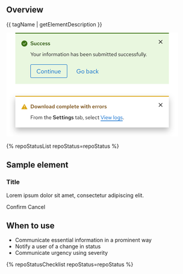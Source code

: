 <style data-helmet>
  rh-alert[state="info"] {
    width: 408px
  }
</style>

## Overview

{{ tagName | getElementDescription }}

<uxdot-example width-adjustment="456px">
  <img alt="Two examples of the alert element"
       src="alert-overview.svg"
       width="456"
       height="276">
</uxdot-example>

{% repoStatusList repoStatus=repoStatus %}

## Sample element

<rh-alert dismissable state="info">
  <h3 slot="header">Title</h3>
  <p>Lorem ipsum dolor sit amet, consectetur adipiscing elit.</p>
  <rh-button slot="actions" data-action="dismiss" variant="secondary">Confirm</rh-button>
  <rh-button slot="actions" data-action="confirm" variant="link">Cancel</rh-button>
</rh-alert>

## When to use

  - Communicate essential information in a prominent way
  - Notify a user of a change in status
  - Communicate urgency using severity

{% repoStatusChecklist repoStatus=repoStatus %}
